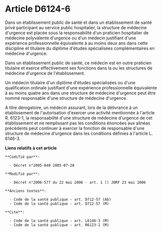 # Article D6124-6

Dans un établissement public de santé et dans un établissement de santé privé participant au service public hospitalier, la
structure de médecine d'urgence est placée sous la responsabilité d'un praticien hospitalier de médecine polyvalente
d'urgence ou d'un médecin justifiant d'une expérience professionnelle équivalente à au moins deux ans dans cette discipline
et titulaire du diplôme d'études spécialisées complémentaires en médecine d'urgence.

Dans un établissement public de santé, ce médecin est en outre praticien titulaire et exerce effectivement ses fonctions dans
la ou les structures de médecine d'urgence de l'établissement.

Un médecin titulaire d'un diplôme d'études spécialisées ou d'une qualification ordinale justifiant d'une expérience
professionnelle équivalente à au moins quatre ans dans une structure de médecine d'urgence peut être nommé responsable d'une
structure de médecine d'urgence.

A titre dérogatoire, un médecin assurant, lors de la délivrance à un établissement de l'autorisation d'exercer une activité
mentionnée à l'article R. 6123-1, la responsabilité d'une structure de médecine d'urgence de cet établissement et ne
remplissant pas les conditions énoncées aux alinéas précédents peut continuer à exercer la fonction de responsable d'une
structure de médecine d'urgence dans les conditions définies à l'article L. 6146-3.

**Liens relatifs à cet article**

	**Codifié par**:

	  - Décret n°2005-840 2005-07-20

	**Modifié par**:

	  - Décret n°2006-577 du 22 mai 2006 - art. 1 () JORF 23 mai 2006

	**Anciens textes**:

	  - Code de la santé publique - art. D712-57 (Ab)
	  - Code de la santé publique - art. D712-57 (M)

	**Cite**:

	  - Code de la santé publique - art. L6146-3 (M)
	  - Code de la santé publique - art. R6123-1 (M)
